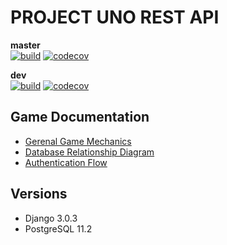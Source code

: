PROJECT UNO REST API
====================

**master**<br />
[![build](https://github.com/cdinopol/project_uno_be/workflows/build/badge.svg?branch=master)](https://github.com/cdinopol/project_uno_be)
[![codecov](https://codecov.io/gh/cdinopol/project_uno_be/branch/master/graph/badge.svg)](https://codecov.io/gh/cdinopol/project_uno_be)

**dev**<br />
[![build](https://github.com/cdinopol/project_uno_be/workflows/build/badge.svg?branch=dev)](https://github.com/cdinopol/project_uno_be/tree/dev)
[![codecov](https://codecov.io/gh/cdinopol/project_uno_be/branch/dev/graph/badge.svg)](https://codecov.io/gh/cdinopol/project_uno_be/branch/dev)


## Game Documentation
* [Gerenal Game Mechanics](docs/general_game_mechanics.md)
* [Database Relationship Diagram](docs/db_relationship.md)
* [Authentication Flow](docs/authentication_flow.md)

## Versions
* Django 3.0.3
* PostgreSQL 11.2